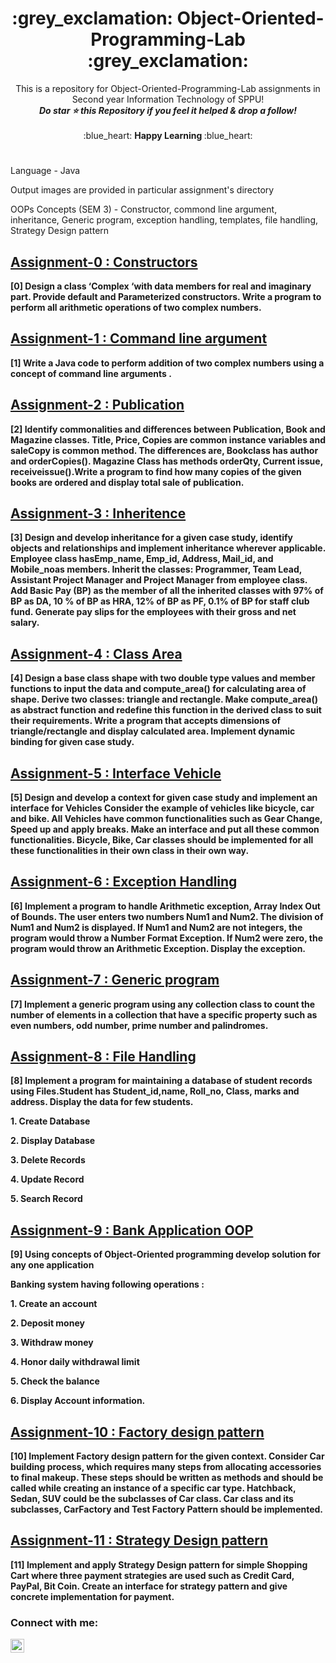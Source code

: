 <h1 align="middle"> :grey_exclamation: Object-Oriented-Programming-Lab :grey_exclamation: </h1>
<p align ="middle"> This is a repository for Object-Oriented-Programming-Lab assignments in Second year Information Technology of SPPU! <br>
<b><i>Do star ⭐ this Repository if you feel it helped & drop a follow!</b></i><br><br>
:blue_heart: <b> Happy Learning </b> :blue_heart:
<br></p>
  
#
Language - Java

Output images are provided in particular assignment's directory

OOPs Concepts (SEM 3) - Constructor, commond line argument, inheritance, Generic program, exception handling, templates, file handling, Strategy Design pattern

## [Assignment-0 : Constructors](https://github.com/Joschy1976/Object-Oriented-Programming-Lab/tree/main/0%20Constructor)

**[0] Design a class ‘Complex ‘with data members for real and imaginary part. Provide default and Parameterized constructors. Write a program to perform all arithmetic operations of two complex numbers.**

## [Assignment-1 : Command line argument](https://github.com/Joschy1976/Object-Oriented-Programming-Lab/tree/main/1%20Command%20line%20argument)

**[1] Write a Java code to perform addition of two complex numbers using a concept of command line arguments .**

## [Assignment-2 : Publication](https://github.com/Joschy1976/Object-Oriented-Programming-Lab/tree/main/2%20Publication)

**[2] Identify commonalities and differences between Publication, Book and Magazine classes. Title, Price, Copies are common instance variables and saleCopy is common method. The differences are, Bookclass has author and orderCopies(). Magazine Class has methods orderQty, Current issue, receiveissue().Write a program to find how many copies of the given books are ordered and display total sale of publication.**

## [Assignment-3 : Inheritence](https://github.com/Joschy1976/Object-Oriented-Programming-Lab/tree/main/3%20Inheritence)

**[3] Design and develop inheritance for a given case study, identify objects and relationships and implement inheritance wherever applicable. Employee class hasEmp_name, Emp_id, Address, Mail_id, and Mobile_noas members. Inherit the classes: Programmer, Team Lead, Assistant Project Manager and Project Manager from employee class. Add Basic Pay (BP) as the member of all the inherited classes with 97% of BP as DA, 10 % of BP as HRA, 12% of BP as PF, 0.1% of BP for staff club fund. Generate pay slips for the employees with their gross and net salary.**

## [Assignment-4 : Class Area](https://github.com/Joschy1976/Object-Oriented-Programming-Lab/tree/main/4%20Class%20Area)

**[4] Design a base class shape with two double type values and member functions to input the data and compute_area() for calculating area of shape. Derive two classes: triangle and rectangle. Make compute_area() as abstract function and redefine this function in the derived class to suit their requirements. Write a program that accepts dimensions of triangle/rectangle and display calculated area. Implement dynamic binding for given case study.**

## [Assignment-5 : Interface Vehicle](https://github.com/Joschy1976/Object-Oriented-Programming-Lab/tree/main/5%20Interface%20Vehicle)

**[5] Design and develop a context for given case study and implement an interface for Vehicles Consider the example of vehicles like bicycle, car and bike. All Vehicles have common functionalities such as Gear Change, Speed up and apply breaks. Make an interface and put all these common functionalities. Bicycle, Bike, Car classes should be implemented for all these functionalities in their own class in their own way.**

## [Assignment-6 : Exception Handling](https://github.com/Joschy1976/Object-Oriented-Programming-Lab/tree/main/6%20Exception%20Handling)

**[6] Implement a program to handle Arithmetic exception, Array Index Out of Bounds. The user enters two numbers Num1 and Num2. The division of Num1 and Num2 is displayed. If Num1 and Num2 are not integers, the program would throw a Number Format Exception. If Num2 were zero, the program would throw an Arithmetic Exception. Display the exception.**

## [Assignment-7 : Generic program](https://github.com/Joschy1976/Object-Oriented-Programming-Lab/tree/main/7%20Generic%20program)

**[7] Implement a generic program using any collection class to count the number of elements in a collection that have a specific property such as even numbers, odd number, prime number and palindromes.**

## [Assignment-8 : File Handling](https://github.com/Joschy1976/Object-Oriented-Programming-Lab/tree/main/8%20File%20Handling)

**[8] Implement a program for maintaining a database of student records using Files.Student has Student_id,name, Roll_no, Class, marks and address. Display the data for few students.**

**1. Create Database**

**2. Display Database**

**3. Delete Records**

**4. Update Record**

**5. Search Record**

## [Assignment-9 : Bank Application OOP](https://github.com/Joschy1976/Object-Oriented-Programming-Lab/tree/main/9%20Bank%20Application)

**[9] Using concepts of Object-Oriented programming develop solution for any one application**

**Banking system having following operations :**

**1. Create an account**

**2. Deposit money**

**3. Withdraw money**

**4. Honor daily withdrawal limit**

**5. Check the balance**

**6. Display Account information.**

## [Assignment-10 : Factory design pattern](https://github.com/Joschy1976/Object-Oriented-Programming-Lab/tree/main/10%20Factory%20design%20pattern)

**[10] Implement Factory design pattern for the given context. Consider Car building process, which requires many steps from allocating accessories to final makeup. These steps should be written as methods and should be called while creating an instance of a specific car type. Hatchback, Sedan, SUV could be the subclasses of Car class. Car class and its subclasses, CarFactory and Test Factory Pattern should be implemented.**

## [Assignment-11 : Strategy Design pattern](https://github.com/Joschy1976/Object-Oriented-Programming-Lab/tree/main/11%20Strategy%20Design%20pattern)

**[11] Implement and apply Strategy Design pattern for simple Shopping Cart where three payment strategies are used such as Credit Card, PayPal, Bit Coin. Create an interface for strategy pattern and give concrete implementation for payment.**

### Connect with me:


[<img align="left" alt="codeSTACKr | LinkedIn" width="22px" src="https://raw.githubusercontent.com/rahuldkjain/github-profile-readme-generator/master/src/images/icons/Social/linked-in-alt.svg" />][linkedin]


<br />


[linkedin]: https://www.linkedin.com/in/sven-janorschke-72a1362ba/

